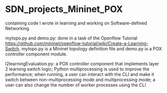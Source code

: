 # SDN_projects_Mininet_POX
containing code I wrote in learning and working on Software-defined Networking

mytopo.py and demo.py: done in a task of the Openflow Tutorial https://github.com/mininet/openflow-tutorial/wiki/Create-a-Learning-Switch. mytopo.py is a Mininet topology definition file and demo.py is a POX controller component module.

l2learningEvaluation.py: a POX controller component that implements layer 2 learning switch logic; Python multiprocessing is used to improve the performance; when running, a user can interact with the CLI and make it switch between non-multiprocessing mode and multiprocessing mode; a user can also change the number of worker processes using the CLI
